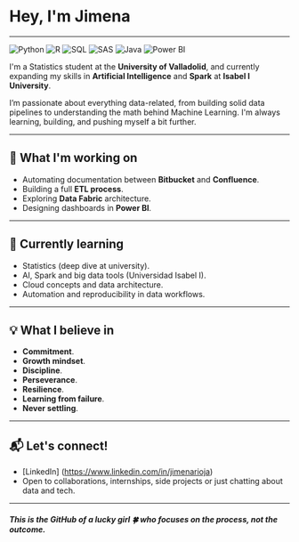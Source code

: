# Hey, I'm Jimena

---
![Python](https://img.shields.io/badge/Python-FFD3E0?style=for-the-badge&logo=python&logoColor=white)
![R](https://img.shields.io/badge/R-FFD3E0?style=for-the-badge&logo=r&logoColor=white)
![SQL](https://img.shields.io/badge/SQL-FFD3E0?style=for-the-badge&logo=postgresql&logoColor=white)
![SAS](https://img.shields.io/badge/SAS-FFD3E0?style=for-the-badge&logo=sas&logoColor=white)
![Java](https://img.shields.io/badge/Java-FFD3E0?style=for-the-badge&logo=java&logoColor=white)
![Power BI](https://img.shields.io/badge/Power%20BI-FFD3E0?style=for-the-badge&logo=powerbi&logoColor=white)


I'm a Statistics student at the **University of Valladolid**, and currently expanding my skills in **Artificial Intelligence** and **Spark** at **Isabel I University**.

I’m passionate about everything data-related, from building solid data pipelines to understanding the math behind Machine Learning. I'm always learning, building, and pushing myself a bit further.

---

## 🚀 What I'm working on

- Automating documentation between **Bitbucket** and **Confluence**.
- Building a full **ETL process**.
- Exploring **Data Fabric** architecture.
- Designing dashboards in **Power BI**.

---

## 🧠 Currently learning

- Statistics (deep dive at university).
- AI, Spark and big data tools (Universidad Isabel I).
- Cloud concepts and data architecture.
- Automation and reproducibility in data workflows.

---

## 💡 What I believe in

- **Commitment**.
- **Growth mindset**.
- **Discipline**.
- **Perseverance**.
- **Resilience**.
- **Learning from failure**.
- **Never settling**.

---

## 📬 Let's connect!

- [LinkedIn] (https://www.linkedin.com/in/jimenarioja)
- Open to collaborations, internships, side projects or just chatting about data and tech.

---

##### This is the GitHub of a lucky girl 🍀 who focuses on the process, not the outcome.

<!--
**jimenarioja/jimenarioja** is a ✨ _special_ ✨ repository because its `README.md` (this file) appears on your GitHub profile.

Here are some ideas to get you started:

- 🔭 I’m currently working on ...
- 🌱 I’m currently learning ...
- 👯 I’m looking to collaborate on ...
- 🤔 I’m looking for help with ...
- 💬 Ask me about ...
- 📫 How to reach me: ...
- 😄 Pronouns: ...
- ⚡ Fun fact: ...
-->
